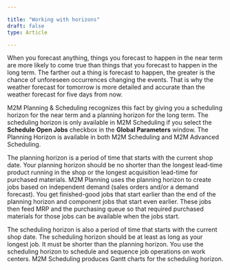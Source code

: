 ```yaml
---

title: "Working with horizons"
draft: false
type: Article

---
```


When you forecast anything, things you forecast to happen in the near term are more likely to come true than things that you forecast to happen in the long term. The farther out a thing is forecast to happen, the greater is the chance of unforeseen occurrences changing the events. That is why the weather forecast for tomorrow is more detailed and accurate than the weather forecast for five days from now.

M2M Planning & Scheduling recognizes this fact by giving you a scheduling horizon for the near term and a planning horizon for the long term. The scheduling horizon is only available in M2M Scheduling if you select the **Schedule Open Jobs** checkbox in the **Global Parameters** window. The Planning Horizon is available in both M2M Scheduling and M2M Advanced Scheduling.

The planning horizon is a period of time that starts with the current shop date. Your planning horizon should be no shorter than the longest lead-time product running in the shop or the longest acquisition lead-time for purchased materials. M2M Planning uses the planning horizon to create jobs based on independent demand (sales orders and/or a demand forecast). You get finished-good jobs that start earlier than the end of the planning horizon and component jobs that start even earlier. These jobs then feed MRP and the purchasing queue so that required purchased materials for those jobs can be available when the jobs start.

The scheduling horizon is also a period of time that starts with the current shop date. The scheduling horizon should be at least as long as your longest job. It must be shorter than the planning horizon. You use the scheduling horizon to schedule and sequence job operations on work centers. M2M Scheduling produces Gantt charts for the scheduling horizon.

​